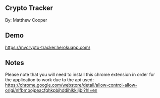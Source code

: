## Crypto Tracker
By: Matthew Cooper

## Demo
https://mycrypto-tracker.herokuapp.com/

## Notes
Please note that you will need to install this chrome extension in order for the application to work due to the api used: https://chrome.google.com/webstore/detail/allow-control-allow-origi/nlfbmbojpeacfghkpbjhddihlkkiljbi?hl=en